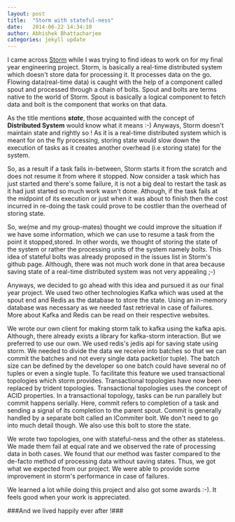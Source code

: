 ```yaml
---
layout: post
title:  "Storm with stateful-ness"
date:   2014-06-22 14:34:10
author: Abhishek Bhattacharjee
categories: jekyll update
---
```

I came across [Storm](https://storm.incubator.apache.org/) while I was trying to find ideas to work on for my final year engineering project.
Storm, is basically a real-time distributed system which doesn't store data for processing it. It processes data on the go.
Flowing data(real-time data) is caught with the help of a component called spout and processed through a chain of bolts.
Spout and bolts are terms native to the world of Storm. Spout is basically a logical component to fetch data and bolt is 
the component that works on that data.

As the title mentions **_state_**, those acquainted with the concept of **Distributed System** would know what it means :-)
Anyways, Storm doesn't maintain state and rightly so ! As it is a real-time distributed system which is meant for on the fly processing, storing state
would slow down the execution of tasks as it creates another overhead (i.e storing state) for the system.

So, as a result if a task fails in-between, Storm starts it from the scratch and does not resume it from where it stopped. Now consider a task which has
just started and there's some failure, it is not a big deal to restart the task as it had just started so much work wasn't done. Athough, if the task 
fails at the midpoint of its execution or just when it was about to finish then the cost incurred in re-doing the task could prove to be costlier
than the overhead of storing state.

So, we(me and my group-mates) thought we could improve the situation if we have some information, which we can use to resume a task from the point 
it stopped,stored. In other words, we thought of storing the state of the system or rather the processing units of the system namely *bolts*. 
This idea of stateful bolts was already proposed in the issues list in Storm's github page.
Although, there was not much work done in that area because saving state of a real-time distributed system was not very appealing ;-)

Anyways, we decided to go ahead with this idea and pursued it as our final year project. We used two other technologies Kafka which was 
used at the spout end and Redis as the database to store the state. Using an in-memory database was necessary as we needed fast retrieval 
in case of failures. More about Kafka and Redis can be read on their respective websites.

We wrote our own client for making storm talk to kafka using the kafka apis. Although, there already exists a library for kafka-storm interaction.
But we preferred to use our own. We used redis's jedis api for saving state using storm. We needed to divide the data we receive into batches so that
we can commit the batches and not every single data packet(or tuple). The batch size can be defined by the developer so one batch could have 
several no of tuples or even a single tuple. To facilitate this feature we used transactional topologies which storm provides.
Transactional topologies have now been replaced by trident topologies. Transactional topologies uses the concept of ACID properties.
In a transactional topology, tasks can be run parallely but commit happens serially. Here, commit refers to completion of a task and sending a
signal of its completion to the parent spout. Commit is generally handled by a separate bolt called an ICommiter bolt. We don't need to go into much
detail though. We also use this bolt to store the state. 

We wrote two topologies, one with stateful-ness and the other as stateless. We made them fail at equal rate and we observed the rate of processing data 
in both cases. We found that our method was faster compared to the de-facto method of processing data without saving states.
Thus, we got what we expected from our project. We were able to provide some improvement in storm's performance in case of failures.

We learned a lot while doing this project and also got some awards :-). It feels good when your work is appreciated. 

###And we lived happily ever after !###


